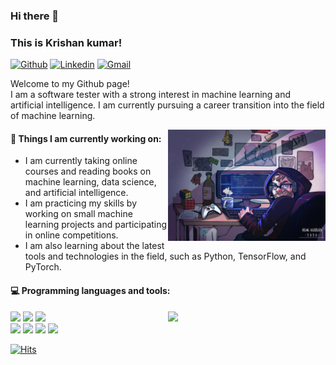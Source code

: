 ### Hi there 👋 
### This is Krishan kumar!

[![Github](https://img.shields.io/badge/-Github-000?style=flat&logo=Github&logoColor=white)](https://github.com/krishana85289)
[![Linkedin](https://img.shields.io/badge/-LinkedIn-blue?style=flat&logo=Linkedin&logoColor=white)](https://www.linkedin.com/in/krishan-kumar-499319186/)
[![Gmail](https://img.shields.io/badge/-Gmail-c14438?style=flat&logo=Gmail&logoColor=white)](mailto:krishana85289@gmail.com)

Welcome to my Github page! <br>
I am a software tester with a strong interest in machine learning and artificial intelligence. I am currently pursuing a career transition into the field of machine learning.

<img align="right" alt="img" src="https://github.com/FernandoRoldan93/FernandoRoldan93/blob/master/cover_image.jpg" width="50%" height="auto" />


#### 🌱 Things I am currently working on: 
- I am currently taking online courses and reading books on machine learning, data science, and artificial intelligence.
- I am practicing my skills by working on small machine learning projects and participating in online competitions.
- I am also learning about the latest tools and technologies in the field, such as Python, TensorFlow, and PyTorch.

#### :computer: Programming languages and tools: 
<p>
	<img width="50%" align="right" src="https://github-readme-stats.vercel.app/api?username=krishana85289&show_icons=true&hide_border=true" />

<code><img width="10%" src="https://www.vectorlogo.zone/logos/git-scm/git-scm-ar21.svg"></code>
<code><img width="10%" src="https://www.vectorlogo.zone/logos/python/python-ar21.svg"></code>
<code><img width="8%" src="https://www.vectorlogo.zone/logos/djangoproject/djangoproject-ar21.svg"></code>
<br />
<code><img width="10%" src="https://www.vectorlogo.zone/logos/numpy/numpy-ar21.svg"></code>
<code><img width="10%" src="https://www.vectorlogo.zone/logos/tensorflow/tensorflow-ar21.svg"></code>
<code><img width="10%" src="https://www.vectorlogo.zone/logos/usepanda/usepanda-ar21.svg"></code>
<code><img width="10%" src="https://quintagroup.com/cms/python/images/scikit-learn-logo.png/@@images/4a0dce0a-be5d-4d11-a913-f53f9e5abf16.png"></code>

</p>

[![Hits](https://hits.seeyoufarm.com/api/count/incr/badge.svg?url=https%3A%2F%2Fgithub.com%2Fkrishana85289&count_bg=%231AD8C3&title_bg=%23555555&icon=&icon_color=%23E7E7E7&title=Visitors&edge_flat=false)](https://hits.seeyoufarm.com)
<br>
